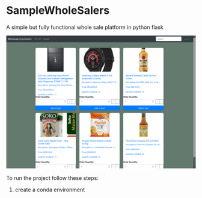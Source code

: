 # SampleWholeSalers
A simple but fully functional whole sale platform in python flask


![Home Page](https://github.com/murd001/SampleWholeSalers/blob/main/project%20screenshots/homepageloggedin.png?raw=true)


To run the project follow these steps:
1. create a conda environment
